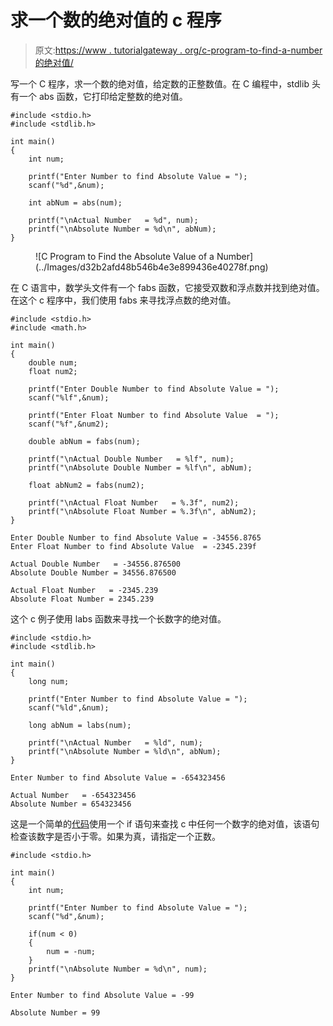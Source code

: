 # 求一个数的绝对值的 c 程序

> 原文:[https://www . tutorialgateway . org/c-program-to-find-a-number 的绝对值/](https://www.tutorialgateway.org/c-program-to-find-the-absolute-value-of-a-number/)

写一个 C 程序，求一个数的绝对值，给定数的正整数值。在 C 编程中，stdlib 头有一个 abs 函数，它打印给定整数的绝对值。

```
#include <stdio.h>
#include <stdlib.h>

int main()
{   
    int num;

    printf("Enter Number to find Absolute Value = ");
    scanf("%d",&num);

    int abNum = abs(num);

    printf("\nActual Number   = %d", num); 
    printf("\nAbsolute Number = %d\n", abNum);
}
```

<figure class="wp-block-image size-large">![C Program to Find the Absolute Value of a Number](../Images/d32b2afd48b546b4e3e899436e40278f.png)</figure>

在 C 语言中，数学头文件有一个 fabs 函数，它接受双数和浮点数并找到绝对值。在这个 c 程序中，我们使用 fabs 来寻找浮点数的绝对值。

```
#include <stdio.h>
#include <math.h>

int main()
{   
    double num;
    float num2;

    printf("Enter Double Number to find Absolute Value = ");
    scanf("%lf",&num);

    printf("Enter Float Number to find Absolute Value  = ");
    scanf("%f",&num2);

    double abNum = fabs(num);

    printf("\nActual Double Number   = %lf", num); 
    printf("\nAbsolute Double Number = %lf\n", abNum);

    float abNum2 = fabs(num2);

    printf("\nActual Float Number   = %.3f", num2); 
    printf("\nAbsolute Float Number = %.3f\n", abNum2);
}
```

```
Enter Double Number to find Absolute Value = -34556.8765
Enter Float Number to find Absolute Value  = -2345.239f    

Actual Double Number   = -34556.876500
Absolute Double Number = 34556.876500

Actual Float Number   = -2345.239
Absolute Float Number = 2345.239
```

这个 c 例子使用 labs 函数来寻找一个长数字的绝对值。

```
#include <stdio.h>
#include <stdlib.h>

int main()
{   
    long num;

    printf("Enter Number to find Absolute Value = ");
    scanf("%ld",&num);

    long abNum = labs(num);

    printf("\nActual Number   = %ld", num); 
    printf("\nAbsolute Number = %ld\n", abNum);
}
```

```
Enter Number to find Absolute Value = -654323456

Actual Number   = -654323456
Absolute Number = 654323456
```

这是一个简单的[代码](https://www.tutorialgateway.org/c-programming-examples/)使用一个 if 语句来查找 c 中任何一个数字的绝对值，该语句检查该数字是否小于零。如果为真，请指定一个正数。

```
#include <stdio.h>

int main()
{   
    int num;

    printf("Enter Number to find Absolute Value = ");
    scanf("%d",&num);

    if(num < 0)
    {
        num = -num;
    }
    printf("\nAbsolute Number = %d\n", num);
}
```

```
Enter Number to find Absolute Value = -99

Absolute Number = 99
```